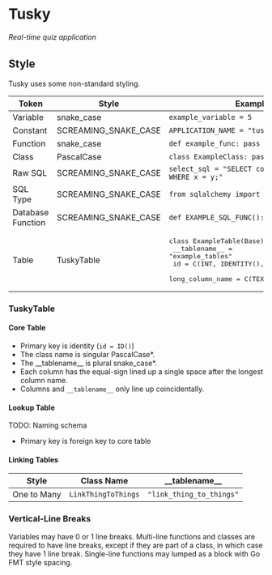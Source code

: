 # Tusky
###### Real-time quiz application

<!-- 😅 <a href="http://vanilla-js.com/"><img alt="Vanilla JS" src=http://vanilla-js.com/assets/button.png></a> -->
## Style

Tusky uses some non-standard styling.

Token|Style|Example
---|---|---
Variable|snake_case|`example_variable = 5`
Constant|SCREAMING_SNAKE_CASE|`APPLICATION_NAME = "tusky"`
Function|snake_case|`def example_func: pass`
Class|PascalCase|`class ExampleClass: pass`
Raw SQL|SCREAMING_SNAKE_CASE|`select_sql = "SELECT column FROM table WHERE x = y;"`
SQL Type|SCREAMING_SNAKE_CASE|`from sqlalchemy import BLOB`
Database Function|SCREAMING_SNAKE_CASE|`def EXAMPLE_SQL_FUNC(): pass`
Table|TuskyTable|<pre lang="python">class ExampleTable(Base):<br>    \_\_tablename__ = "example_tables"<br>    id               = C(INT, IDENTITY(), primary_key=True)<br>    long_column_name = C(TEXT)</pre>

### TuskyTable
#### Core Table
  - Primary key is identity (`id = ID()`)
  - The class name is singular PascalCase*.
  - The \_\_tablename__ is plural snake_case*.
  - Each column has the equal-sign lined up a single space after the longest column name.
  - Columns and `__tablename__` only line up coincidentally.

#### Lookup Table
TODO: Naming schema
  - Primary key is foreign key to core table

#### Linking Tables
Style|Class Name|\_\_tablename__
---|---|---
One to Many|`LinkThingToThings`|`"link_thing_to_things"`

### Vertical-Line Breaks
Variables may have 0 or 1 line breaks.
Multi-line functions and classes are required to have line breaks, except if they are part of a class, in which case they have 1 line break.
Single-line functions may lumped as a block with Go FMT style spacing.
